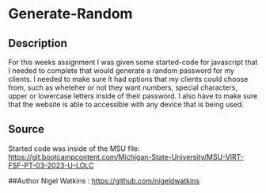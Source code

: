 # Generate-Random


## Description
For this weeks assignment I was given some started-code for javascript that I needed to complete that would generate a random password for my clients. I needed to make sure it had options that my clients could choose from, such as wheteher or not they want numbers, special characters, upper or lowercase letters inside of their password. I also have to make sure that the website is able to accessible with any device that is being used.

## Source

Started code was inside of the MSU file: https://git.bootcampcontent.com/Michigan-State-University/MSU-VIRT-FSF-PT-03-2023-U-LOLC


##Author
Nigel Watkins : https://github.com/nigeldwatkins
